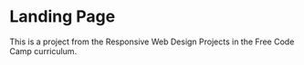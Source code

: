 # Landing Page
This is a project from the Responsive Web Design Projects in the Free Code Camp curriculum.